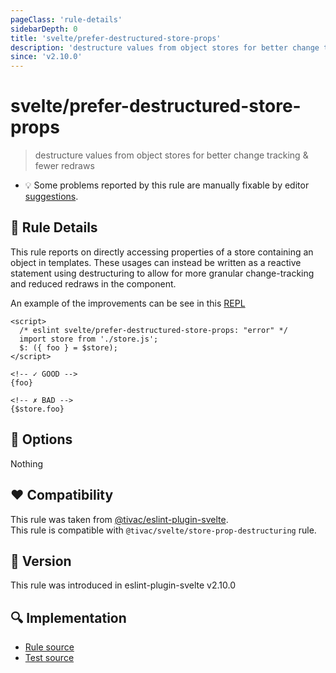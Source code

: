 ```yaml
---
pageClass: 'rule-details'
sidebarDepth: 0
title: 'svelte/prefer-destructured-store-props'
description: 'destructure values from object stores for better change tracking & fewer redraws'
since: 'v2.10.0'
---
```


# svelte/prefer-destructured-store-props

> destructure values from object stores for better change tracking & fewer redraws

- :bulb: Some problems reported by this rule are manually fixable by editor [suggestions](https://eslint.org/docs/developer-guide/working-with-rules#providing-suggestions).

## :book: Rule Details

This rule reports on directly accessing properties of a store containing an object in templates. These usages can instead be written as a reactive statement using destructuring to allow for more granular change-tracking and reduced redraws in the component.

An example of the improvements can be see in this [REPL](https://svelte.dev/repl/7de86fea94ff40c48abb82da534dfb89)

<ESLintCodeBlock>

<!--eslint-skip-->

```svelte
<script>
  /* eslint svelte/prefer-destructured-store-props: "error" */
  import store from './store.js';
  $: ({ foo } = $store);
</script>

<!-- ✓ GOOD -->
{foo}

<!-- ✗ BAD -->
{$store.foo}
```

</ESLintCodeBlock>

## :wrench: Options

Nothing

## :heart: Compatibility

This rule was taken from [@tivac/eslint-plugin-svelte].  
This rule is compatible with `@tivac/svelte/store-prop-destructuring` rule.

[@tivac/eslint-plugin-svelte]: https://github.com/tivac/eslint-plugin-svelte/

## :rocket: Version

This rule was introduced in eslint-plugin-svelte v2.10.0

## :mag: Implementation

- [Rule source](https://github.com/sveltejs/eslint-plugin-svelte/blob/main/packages/eslint-plugin-svelte/src/rules/prefer-destructured-store-props.ts)
- [Test source](https://github.com/sveltejs/eslint-plugin-svelte/blob/main/packages/eslint-plugin-svelte/tests/src/rules/prefer-destructured-store-props.ts)
